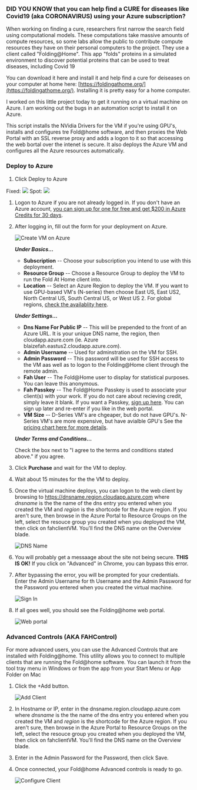 ### DID YOU KNOW that you can help find a CURE for diseases like Covid19 (aka CORONAVIRUS) using your Azure subscription?

When working on finding a cure, researchers first narrow the search field using computational models. These computations take massive amounts of compute resources, so some labs allow the public to contribute compute resources they have on their personal computers to the project. They use a client called "Folding@Home". This app "folds" proteins in a simulated environment to discover potential proteins that can be used to treat diseases, including Covid 19

You can download it here and install it and help find a cure for deiseases on  your computer at home here: [https://foldingathome.org/](https://foldingathome.org/). Installing it is pretty easy for a home computer.

I worked on this little project today to get it running on a virtual machine on Azure. I am working out the bugs in an automation script to install it on Azure.

This script installs the NVidia Drivers for the VM if you're using GPU's, installs and configures tre Fold@home software, and then proxies the Web Portal with an SSL reverse proxy and adds a logon to it so that accessing the web bortal over the intenet is secure. It also deploys the Azure VM and configures all the Azure resources automatically.

### Deploy to Azure

1. Click Deploy to Azure 

Fixed:	<a href="https://portal.azure.com/#create/Microsoft.Template/uri/https%3A%2F%2Fraw.githubusercontent.com%2Fchriseng%2Ffahclient-azure-vm%2Fmaster%2Ftemplate.json" target="_blank"><img src="http://azuredeploy.net/deploybutton.png"/></a>
Spot:	<a href="https://portal.azure.com/#create/Microsoft.Template/uri/https%3A%2F%2Fraw.githubusercontent.com%2Fchriseng%2Ffahclient-azure-vm%2Fmaster%2Ftemplate-spot-instances.json" target="_blank"><img src="http://azuredeploy.net/deploybutton.png"/></a>

1. Logon to Azure if you are not already logged in. If you don't have an Azure account, [you can sign up for one for free and get $200 in Azure Credits for 30 days](https://azure.microsoft.com/en-us/free/).

1. After logging in, fill out the form for your deployment on Azure.

	![Create VM on Azure](./images/create-azure.png)

	***Under Basics...***

	* **Subscription** -- Choose your subscription you intend to use with this deployment.
	* **Resource Group** -- Choose a Resource Group to deploy the VM to run the Fold At Home client into.
	* **Location** -- Select an Azure Region to deploy the VM. If you want to use GPU-based VM's (N-series) then choose East US, East US2, North Central US, South Central US, or West US 2. For global regions, [check the availablity here](https://azure.microsoft.com/en-us/global-infrastructure/services/?products=virtual-machines).

	***Under Settings...***

	* **Dns Name For Public IP** -- This will be prepended to the front of an Azure URL. It is your unique DNS name, the region, then cloudapp.azure.com (ie. Azure blaizefah.eastus2.cloudapp.azure.com). 
	* **Admin Username** -- Used for adminstration on the VM for SSH.
	* **Admin Password** -- This password will be used for SSH access to the VM aas well as to logon to the Folding@Home client through the remote admin.
	* **Fah User** -- The Fold@Home user to display for statistical purposes. You can leave this anonymous.
	* **Fah Passkey** -- The Fold@Home Passkey is used to associate your client(s) with your work. If you do not care about recieving credit, simply leave it blank. If you want a Passkey, [sign up here](https://apps.foldingathome.org/getpasskey). You can sign up later and re-enter if you like in the web portal.
	* **VM Size** -- D-Series VM's are chgeaper, but do not have GPU's. N-Series VM's are more expensive, but have avialble GPU's See the [pricing chart here for more details](https://azure.microsoft.com/en-us/pricing/details/virtual-machines/linux/).

	***Under Terms and Conditions...***

	Check the box next to "I agree to the terms and conditions stated above." if you agree.


1. Click ****Purchase**** and wait for the VM to deploy.

1. Wait about 15 minutes for the the VM to deploy.

1. Once the virtual machine deploys, you can logon to the web client by browsing to https://dnsname.region.cloudapp.azure.com where *dnsname* is the the name of the dns entry you entered when you created the VM and *region* is the shortcode for the Azure region. If you aren't sure, then browse in the Azure Portal to Resource Groups on the left, select the resouce group you created when you deployed the VM, then click on fahclientVM. You'll find the DNS name on the Overview blade.

	![DNS Name](./images/name.png)

1. You will probably get a messaage about the site not being secure. **THIS IS OK!** If you click on "Advanced" in Chrome, you can bypass this error. 

1. After bypassing the error, you will be prompted for your credentials. Enter the Admin Username for th Username and the Admin Password for the Password you entered when you created the virtual machine.

	![Sign In](./images/sign-in.png)


1. If all goes well, you should see the Folding@home web portal.

	![Web portal](./images/web-portal.png)


### Advanced Controls (AKA FAHControl)

For more advanced users, you can use the Advanced Controls that are installed with Folding@home. This utility allows you to connect to multiple clients that are running the Fold@home software. You can launch it from the tool tray menu in Windows or from the app from your Start Menu or App Folder on Mac

1. Click the +Add button.

	![Add Client](./images/add-advanced.png)

1. In Hostname or IP, enter in the dnsname.region.cloudapp.azure.com where *dnsname* is the the name of the dns entry you entered when you created the VM and *region* is the shortcode for the Azure region. If you aren't sure, then browse in the Azure Portal to Resource Groups on the left, select the resouce group you created when you deployed the VM, then click on fahclientVM. You'll find the DNS name on the Overview blade.

1. Enter in the Admin Password for the Password, then click Save.

1. Once connected, your Fold@home Advanced controls is ready to go.

	![Configure Client](./images/client-advanced.png)





